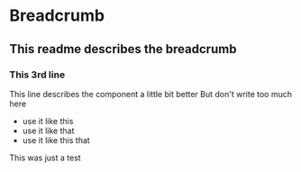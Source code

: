 # Breadcrumb

## This readme describes the breadcrumb

### This 3rd line

This line describes the component a little bit better
But don't write too much here

- use it like this
- use it like that
- use it like this that

This was just a test
